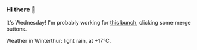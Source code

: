 ### Hi there :wave:

It's Wednesday! I'm probably working for [this bunch](https://github.com/kohofinancial), clicking some merge buttons.

Weather in Winterthur: light rain, at +17°C.
